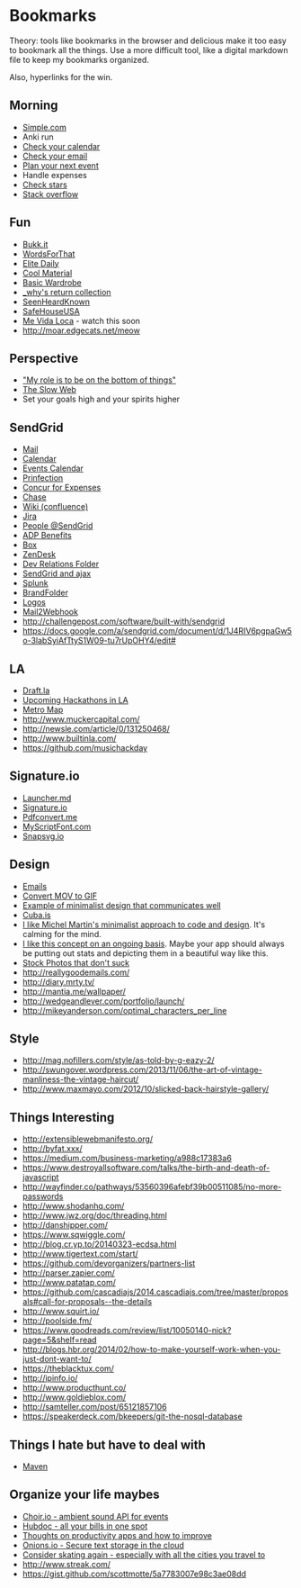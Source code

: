 # Bookmarks

Theory: tools like bookmarks in the browser and delicious make it too easy
to bookmark all the things. Use a more difficult tool, like a digital
markdown file to keep my bookmarks organized.

Also, hyperlinks for the win.
## Morning

* [Simple.com](http://simple.com)
* Anki run
* [Check your calendar](https://calendar.google.com/a/sendgrid.com)
* [Check your email](https://mail.google.com/a/sendgrid.com)
* [Plan your next event](https://basecamp.com/1901156/calendar)
* Handle expenses
* [Check stars](https://github.com/stars)
* [Stack overflow](http://stackoverflow.com/search?tab=newest&q=sendgrid)

## Fun

* [Bukk.it](http://bukk.it/)
* [WordsForThat](http://www.wordsforthat.com/)
* [Elite Daily](http://elitedaily.com/)
* [Cool Material](http://coolmaterial.com/)
* [Basic Wardrobe](http://www.reddit.com/r/malefashionadvice/comments/mu2zu/the_basic_wardrobe_30/)
* [_why's return collection](http://www.scribd.com/collections/4230124/-why-s-return)
* [SeenHeardKnown](http://seenheardknown.com/)
* [SafeHouseUSA](http://safehouseusa.com/)
* [Me Vida Loca](http://www.youtube.com/watch?v=EWY3FyD18y4) - watch this soon
* <http://moar.edgecats.net/meow>

## Perspective

* ["My role is to be on the bottom of things"](http://www-cs-faculty.stanford.edu/~uno/email.html)
* [The Slow Web](http://jackcheng.com/the-slow-web)
* Set your goals high and your spirits higher

## SendGrid

* [Mail](https://mail.google.com/a/sendgrid.com)
* [Calendar](https://calendar.google.com/a/sendgrid.com)
* [Events Calendar](https://basecamp.com/1901156/calendar)
* [Prinfection](https://www.printfection.com/account/secure_login.php)
* [Concur for Expenses](https://www.concursolutions.com/portal.asp)
* [Chase](https://chaseonline.chase.com/Logon.aspx)
* [Wiki (confluence)](https://wiki.sendgrid.net)
* [Jira](https://jira.sendgrid.net)
* [People @SendGrid](https://sites.google.com/a/sendgrid.com/portal/departments/human-resources/peoplegallery)
* [ADP Benefits](https://workforcenow.adp.com/public/index.htm)
* [Box](https://sendgrid.app.box.com)
* [ZenDesk](http://sendgrid.zendesk.com)
* [Dev Relations Folder](https://drive.google.com/a/sendgrid.com/folderview?id=0BylUy8qNrn_VTmZKNlNIcU5aVjA&usp=sharing)
* [SendGrid and ajax](https://gist.github.com/scottmotte/6fa978692af8bcc32763)
* [Splunk](https://splunk.sendgrid.net)
* [BrandFolder](http://brandfolder.com/sendgrid)
* [Logos](https://sendgrid.com/resources/logo_brand)
* [Mail2Webhook](https://www.mail2webhook.com/)
* <http://challengepost.com/software/built-with/sendgrid>
* <https://docs.google.com/a/sendgrid.com/document/d/1J4RIV6pgpaGw5o-3labSyiAfTtyS1W09-tu7rUpOHY4/edit#>

## LA

* [Draft.la](http://www.draft.la/)
* [Upcoming Hackathons in LA](http://www.hackathon.io/events?utf8=%E2%9C%93&term=&location=Los+Angeles&commit=filter)
* [Metro Map](http://upload.wikimedia.org/wikipedia/commons/6/6b/Spring-2012-LACMTA-Map.png)
* <http://www.muckercapital.com/>
* <http://newsle.com/article/0/131250468/>
* <http://www.builtinla.com/>
* <https://github.com/musichackday>

## Signature.io

* [Launcher.md](https://gist.github.com/scottmotte/5a7783007e98c3ae08dd)
* [Signature.io](http://signature.io)
* [Pdfconvert.me](https://pdfconvert.me)
* [MyScriptFont.com](http://www.myscriptfont.com/)
* [Snapsvg.io](http://snapsvg.io/)

## Design

* [Emails](http://reallygoodemails.com/)
* [Convert MOV to GIF](https://gist.github.com/dergachev/4627207)
* [Example of minimalist design that communicates well](http://www.iawriter.com/writer-for-mac-guide.html)
* [Cuba.is](http://cuba.is/)
* [I like Michel Martin's minimalist approach to code and design](http://soveran.com/). It's calming for the mind.
* [I like this concept on an ongoing basis](http://mailchimp.com/2013/#by-the-numbers). Maybe your app should always be putting out stats and depicting them in a beautiful way like this.
* [Stock Photos that don't suck](https://medium.com/design-ux/62ae4bcbe01b)
* <http://reallygoodemails.com/>
* <http://diary.mrty.tv/>
* <http://mantia.me/wallpaper/>
* <http://wedgeandlever.com/portfolio/launch/>
* <http://mikeyanderson.com/optimal_characters_per_line>

## Style

* <http://mag.nofillers.com/style/as-told-by-g-eazy-2/>
* <http://swungover.wordpress.com/2013/11/06/the-art-of-vintage-manliness-the-vintage-haircut/>
* <http://www.maxmayo.com/2012/10/slicked-back-hairstyle-gallery/>

## Things Interesting

* <http://extensiblewebmanifesto.org/>
* <http://byfat.xxx/>
* <https://medium.com/business-marketing/a988c17383a6>
* <https://www.destroyallsoftware.com/talks/the-birth-and-death-of-javascript>
* <http://wayfinder.co/pathways/53560396afebf39b00511085/no-more-passwords>
* <http://www.shodanhq.com/>
* <http://www.jwz.org/doc/threading.html>
* <http://danshipper.com/>
* <https://www.sqwiggle.com/>
* <http://blog.cr.yp.to/20140323-ecdsa.html>
* <http://www.tigertext.com/start/>
* <https://github.com/devorganizers/partners-list>
* <http://parser.zapier.com/>
* <http://www.patatap.com/>
* <https://github.com/cascadiajs/2014.cascadiajs.com/tree/master/proposals#call-for-proposals--the-details>
* <http://www.squirt.io/>
* <http://poolside.fm/>
* <https://www.goodreads.com/review/list/10050140-nick?page=5&shelf=read>
* <http://blogs.hbr.org/2014/02/how-to-make-yourself-work-when-you-just-dont-want-to/>
* <https://theblacktux.com/>
* <http://ipinfo.io/>
* <http://www.producthunt.co/>
* <http://www.goldieblox.com/>
* <http://samteller.com/post/65121857106>
* <https://speakerdeck.com/bkeepers/git-the-nosql-database>

## Things I hate but have to deal with

* [Maven](http://search.maven.org/)

## Organize your life maybes

* [Choir.io - ambient sound API for events](https://choir.io/)
* [Hubdoc - all your bills in one spot](http://www.hubdoc.com/) 
* [Thoughts on productivity apps and how to improve](http://www.visakanv.com/blog/2013/09/productivity-apps-fill-buckets-when-they-should-be-lighting-fires/)
* [Onions.io - Secure text storage in the cloud](https://www.onions.io/)
* [Consider skating again - especially with all the cities you travel to](http://www.thrashermagazine.com/component/option,com_hwdvideoshare/Itemid,90/lang,en/task,viewvideo/video_id,2355/)
* <http://www.streak.com/>
* <https://gist.github.com/scottmotte/5a7783007e98c3ae08dd>


